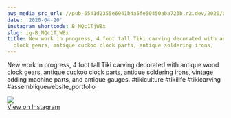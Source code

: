 ```yaml
---
aws_media_src_url: //pub-5541d2355e6941b4a5fe50450aba723b.r2.dev/2020/04/2020-04-20_15-07-57_UTC.jpg
date: '2020-04-20'
instagram_shortcode: B_NQc1TjW8x
slug: ig-B_NQc1TjW8x
title: New work in progress, 4 foot tall Tiki carving decorated with antique wood
  clock gears, antique cuckoo clock parts, antique soldering irons,
---
```


New work in progress, 4 foot tall Tiki carving decorated with antique wood clock gears, antique cuckoo clock parts, antique soldering irons, vintage adding machine parts, and antique gauges. #tikiculture #tikilife #tikicarving #assembliquewebsite\_portfolio 

![](//pub-5541d2355e6941b4a5fe50450aba723b.r2.dev/2020/04/2020-04-20_15-07-57_UTC.jpg)   
[View on Instagram](https://www.instagram.com/p/B_NQc1TjW8x/)